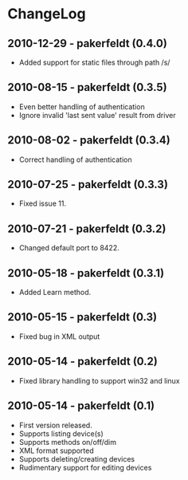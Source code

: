 # ChangeLog

## 2010-12-29 - pakerfeldt (0.4.0)
 * Added support for static files through path /s/

## 2010-08-15 - pakerfeldt (0.3.5)
 * Even better handling of authentication
 * Ignore invalid 'last sent value' result from driver

## 2010-08-02 - pakerfeldt (0.3.4)
 * Correct handling of authentication
 
## 2010-07-25 - pakerfeldt (0.3.3)
 * Fixed issue 11.

## 2010-07-21 - pakerfeldt (0.3.2)
 * Changed default port to 8422.

## 2010-05-18 - pakerfeldt (0.3.1)
 * Added Learn method.

## 2010-05-15 - pakerfeldt (0.3)
 * Fixed bug in XML output

## 2010-05-14 - pakerfeldt (0.2)
 * Fixed library handling to support win32 and linux

## 2010-05-14 - pakerfeldt (0.1)
 * First version released.
 * Supports listing device(s)
 * Supports methods on/off/dim
 * XML format supported
 * Supports deleting/creating devices
 * Rudimentary support for editing devices
